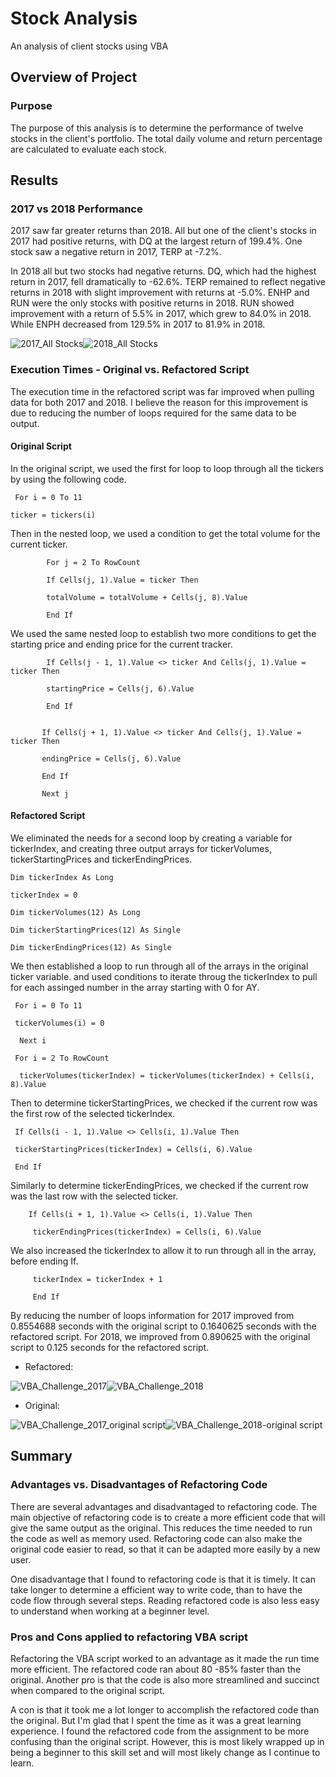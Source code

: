 # Stock Analysis
An analysis of client stocks using VBA
## Overview of Project
### Purpose
The purpose of this analysis is to determine the performance of twelve stocks in the client's portfolio. The total daily volume and return percentage are calculated to evaluate each stock.
## Results
### 2017 vs 2018 Performance
2017 saw far greater returns than 2018. All but one of the client's stocks in 2017 had positive returns, with DQ at the largest return of 199.4%. One stock saw a negative return in 2017, TERP at -7.2%. 

In 2018 all but two stocks had negative returns. DQ, which had the highest return in 2017, fell dramatically to -62.6%. TERP remained to reflect negative returns in 2018 with slight improvement with returns at -5.0%. ENHP and RUN were the only stocks with positive returns in 2018. RUN showed improvement with a return of 5.5% in 2017, which grew to 84.0% in 2018. While ENPH decreased from 129.5% in 2017 to 81.9% in 2018.

![2017_All Stocks](https://user-images.githubusercontent.com/110419577/191360506-d74dbaef-3af6-40ee-81cd-22c85ebfd71b.png)![2018_All Stocks](https://user-images.githubusercontent.com/110419577/191360536-7abb8885-b566-4350-9a9c-07724016e17b.png)

### Execution Times - Original vs. Refactored Script
The execution time in the refactored script was far improved when pulling data for both 2017 and 2018. I believe the reason for this improvement is due to reducing the number of loops required for the same data to be output.

#### Original Script
In the original script, we used the first for loop to loop through all the tickers by using the following code. 

     For i = 0 To 11

    ticker = tickers(i) 

Then in the nested loop, we used a condition to get the total volume for the current ticker.

            For j = 2 To RowCount
           
            If Cells(j, 1).Value = ticker Then

            totalVolume = totalVolume + Cells(j, 8).Value

            End If
           
We used the same nested loop to establish two more conditions to get the starting price and ending price for the current tracker.

            If Cells(j - 1, 1).Value <> ticker And Cells(j, 1).Value = ticker Then

            startingPrice = Cells(j, 6).Value

            End If
           
           
           If Cells(j + 1, 1).Value <> ticker And Cells(j, 1).Value = ticker Then

           endingPrice = Cells(j, 6).Value
          
           End If

           Next j

#### Refactored Script
We eliminated the needs for a second loop by creating a variable for tickerIndex, and creating three output arrays for tickerVolumes, tickerStartingPrices and tickerEndingPrices.

    Dim tickerIndex As Long
    
    tickerIndex = 0

    Dim tickerVolumes(12) As Long
    
    Dim tickerStartingPrices(12) As Single
    
    Dim tickerEndingPrices(12) As Single
    
 We then established a loop to run through all of the arrays in the original ticker variable. and used conditions to iterate throug the tickerIndex to pull for each assinged number in the array starting with 0 for AY. 
 
     For i = 0 To 11
    
     tickerVolumes(i) = 0
    
      Next i

     For i = 2 To RowCount
        
      tickerVolumes(tickerIndex) = tickerVolumes(tickerIndex) + Cells(i, 8).Value
        
 Then to determine tickerStartingPrices, we checked if the current row was the first row of the selected tickerIndex.
 
     If Cells(i - 1, 1).Value <> Cells(i, 1).Value Then

     tickerStartingPrices(tickerIndex) = Cells(i, 6).Value
        
     End If
         
 Similarly to determine tickerEndingPrices, we checked if the current row was the last row with the selected ticker.
 
        If Cells(i + 1, 1).Value <> Cells(i, 1).Value Then

         tickerEndingPrices(tickerIndex) = Cells(i, 6).Value
            
We also increased the tickerIndex to allow it to run through all in the array, before ending If.
            
         tickerIndex = tickerIndex + 1
    
         End If
         
By reducing the number of loops information for 2017 improved from 0.8554688 seconds with the original script to 0.1640625 seconds with the refactored script. For 2018, we improved from 0.890625 with the original script to 0.125 seconds for the refactored script.

* Refactored:

![VBA_Challenge_2017](https://user-images.githubusercontent.com/110419577/191367023-cea72877-b552-4989-96a5-bb3b3722fe48.png)![VBA_Challenge_2018](https://user-images.githubusercontent.com/110419577/191367043-4f9f7d95-85eb-4ab7-9ffa-1250e7e4bcca.png)

* Original:

![VBA_Challenge_2017_original script](https://user-images.githubusercontent.com/110419577/191367087-380953d9-115a-467b-b749-1981d6edd4bd.png)![VBA_Challenge_2018-original script](https://user-images.githubusercontent.com/110419577/191367096-542cd949-8f7c-4f2b-b33e-dab1f428b370.png)

## Summary

### Advantages vs. Disadvantages of Refactoring Code

There are several advantages and disadvantaged to refactoring code. The main objective of refactoring code is to create a more efficient code that will give the same output as the original. This reduces the time needed to run the code as well as memory used. Refactoring code can also make the original code easier to read, so that it can be adapted more easily by a new user.

One disadvantage that I found to refactoring code is that it is timely. It can take longer to determine a efficient way to write code, than to have the code flow through several steps. Reading refactored code is also less easy to understand when working at a beginner level.

### Pros and Cons applied to refactoring VBA script

Refactoring the VBA script worked to an advantage as it made the run time more efficient. The refactored code ran about 80 -85% faster than the original. Another pro is that the code is also more streamlined and succinct when compared to the original script. 

A con is that it took me a lot longer to accomplish the refactored code than the original. But I'm glad that I spent the time as it was a great learning experience. I found the refactored code from the assignment to be more confusing than the original script. However, this is most likely wrapped up in being a beginner to this skill set and will most likely change as I continue to learn.
